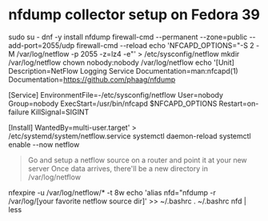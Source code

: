 # nfdump collector setup on Fedora 39
sudo su -
dnf -y install nfdump
firewall-cmd --permanent --zone=public --add-port=2055/udp
firewall-cmd --reload
echo 'NFCAPD_OPTIONS="-S 2 -M /var/log/netflow -p 2055 -z=lz4 -e"' > /etc/sysconfig/netflow
mkdir /var/log/netflow
chown nobody:nobody /var/log/netflow
echo '[Unit]
Description=NetFlow Logging Service
Documentation=man:nfcapd(1)
Documentation=https://github.com/phaag/nfdump

[Service]
EnvironmentFile=-/etc/sysconfig/netflow
User=nobody
Group=nobody
ExecStart=/usr/bin/nfcapd $NFCAPD_OPTIONS
Restart=on-failure
KillSignal=SIGINT

[Install]
WantedBy=multi-user.target' > /etc/systemd/system/netflow.service
systemctl daemon-reload
systemctl enable --now netflow

> Go and setup a netflow source on a router and point it at your new server
> Once data arrives, there'll be a new directory in /var/log/netflow

nfexpire -u /var/log/netflow/* -t 8w
echo 'alias nfd="nfdump -r /var/log/[your favorite netflow source dir]' >> ~/.bashrc
. ~/.bashrc
nfd | less
